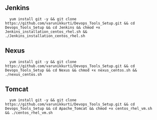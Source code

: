 ## Jenkins
      yum install git -y && git clone https://github.com/varunikkurti/Devops_Tools_Setup.git && cd Devops_Tools_Setup && cd Jenkins && chmod +x Jenkins_installation_centos_rhel.sh && ./Jenkins_installation_centos_rhel.sh

## Nexus
      yum install git -y && git clone https://github.com/varunikkurti/Devops_Tools_Setup.git && cd Devops_Tools_Setup && cd Nexus && chmod +x nexus_centos.sh && ./nexus_centos.sh
      
## Tomcat
      yum install git -y && git clone https://github.com/varunikkurti/Devops_Tools_Setup.git && cd Devops_Tools_Setup && cd Apache_Tomcat && chmod +x centos_rhel_vm.sh && ./centos_rhel_vm.sh
